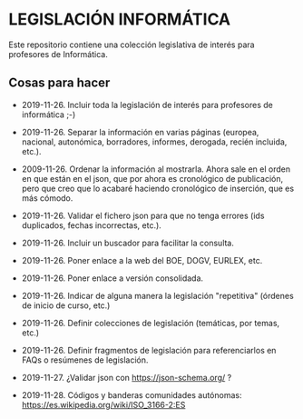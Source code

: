 # LEGISLACIÓN INFORMÁTICA

Este repositorio contiene una colección legislativa de interés para profesores de Informática.

## Cosas para hacer

-   2019-11-26. Incluir toda la legislación de interés para profesores de informática ;-)

-   2019-11-26. Separar la información en varias páginas (europea, nacional, autonómica, borradores, informes, derogada, recién incluida, etc.).

-   2009-11-26. Ordenar la información al mostrarla. Ahora sale en el orden en que están en el json, que por ahora es cronológico de publicación, pero que creo que lo acabaré haciendo cronológico de inserción, que es más cómodo.

-   2019-11-26. Validar el fichero json para que no tenga errores (ids duplicados, fechas incorrectas, etc.).

-   2019-11-26. Incluir un buscador para facilitar la consulta.

-   2019-11-26. Poner enlace a la web del BOE, DOGV, EURLEX, etc.

-   2019-11-26. Poner enlace a versión consolidada.

-   2019-11-26. Indicar de alguna manera la legislación "repetitiva" (órdenes de inicio de curso, etc.)

-   2019-11-26. Definir colecciones de legislación (temáticas, por temas, etc.)

-   2019-11-26. Definir fragmentos de legislación para referenciarlos en FAQs o resúmenes de legislación.

-   2019-11-27. ¿Validar json con https://json-schema.org/ ?

-   2019-11-28. Códigos y banderas comunidades autónomas: https://es.wikipedia.org/wiki/ISO_3166-2:ES
